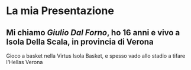 # La mia Presentazione
## Mi chiamo *Giulio Dal Forno*, ho 16 anni e vivo a Isola Della Scala, in provincia di **Verona**
Gioco a basket nella Virtus Isola Basket, e spesso vado allo stadio a tifare l'Hellas Verona
###


